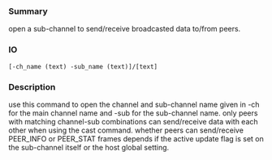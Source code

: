 ### Summary ###

open a sub-channel to send/receive broadcasted data to/from peers.

### IO ###

```[-ch_name (text) -sub_name (text)]/[text]```

### Description ###

use this command to open the channel and sub-channel name given in -ch for the main channel name and -sub for the sub-channel name. only peers with matching channel-sub combinations can send/receive data with each other when using the cast command. whether peers can send/receive PEER_INFO or PEER_STAT frames depends if the active update flag is set on the sub-channel itself or the host global setting.